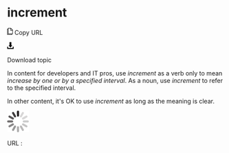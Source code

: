 # increment

![Copy URL](media/increment/Copy.png)
Copy URL

![Download](media/increment/Download.png)

Download topic

In content for developers and IT pros, use *increment* as a verb only to mean *increase by one or by a specified interval*. As a noun, use *increment* to refer to the specified interval.

In other content, it's OK to use *increment* as long as the meaning is clear.

![In progress](media/increment/activity-large.gif)

URL :
